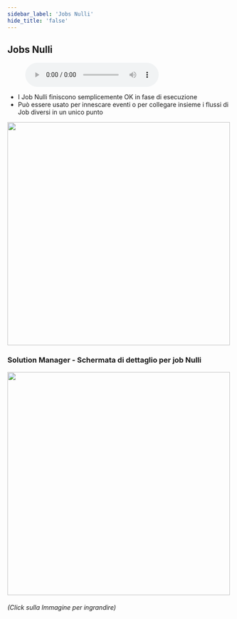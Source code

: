```yaml
---
sidebar_label: 'Jobs Nulli'
hide_title: 'false'
---
```


## Jobs Nulli

<figure>
    <audio
        controls
        src="audiobasic/NullJobs.mp3">
            Your browser does not support the
            <code>audio</code> element.
    </audio>
</figure>


* I Job Nulli finiscono semplicemente OK in fase di esecuzione
* Può essere usato per innescare eventi o per collegare insieme i flussi di Job diversi in un unico punto

<a href="imgbasic/206.png" target="_blank"><img src="imgbasic/206.png" width="500"></img></a>

### Solution Manager - Schermata di dettaglio per job Nulli

<a href="imgbasic/207.png" target="_blank"><img src="imgbasic/207.png" width="500"></img></a>


###### (Click sulla Immagine per ingrandire)
